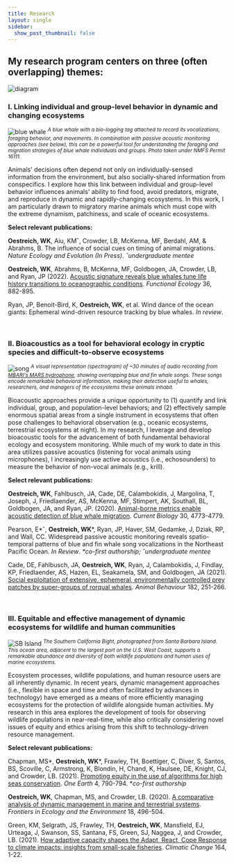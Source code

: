 ```yaml
---
title: Research
layout: single
sidebar: 
  show_post_thumbnail: false
---
```


## My research program centers on three (often overlapping) themes:

![diagram](../img/conceptual_diagram_nobg.png)

### I. Linking individual and group-level behavior in dynamic and changing ecosystems
![blue whale](../img/tag1.png)
<sup>*A blue whale with a bio-logging tag attached to record its vocalizations, foraging behavior, and movements. In combination with passive acoustic monitoring approaches (see below), this can be a powerful tool for understanding the foraging and migration strategies of blue whale individuals and groups. Photo taken under NMFS Permit 16111.*</sup>

Animals' decisions often depend not only on individually-sensed information from the environment, but also socially-shared information from conspecifics. I explore how this link between individual and group-level behavior influences animals' ability to find food, avoid predators, migrate, and reproduce in dynamic and rapidly-changing ecosystems. In this work, I am particularly drawn to migratory marine animals which must cope with the extreme dynamism, patchiness, and scale of oceanic ecosystems.  

**Select relevant publications:**

**Oestreich, WK**, Aiu, KMˆ, Crowder, LB, McKenna, MF, Berdahl, AM, & Abrahms, B. The influence of social cues on timing of animal migrations. *Nature Ecology and Evolution (In Press)*. *ˆundergraduate mentee*

**Oestreich, WK**, Abrahms, B, McKenna, MF, Goldbogen, JA, Crowder, LB, and Ryan, JP (2022). [Acoustic signature reveals blue whales tune life history transitions to oceanographic conditions](https://besjournals.onlinelibrary.wiley.com/doi/10.1111/1365-2435.14013). *Functional Ecology* 36, 882-895.

Ryan, JP, Benoit-Bird, K, **Oestreich, WK**, et al. Wind dance of the ocean giants: Ephemeral wind-driven resource tracking by blue whales. *In review*.

<br/>

### II. Bioacoustics as a tool for behavioral ecology in cryptic species and difficult-to-observe ecosystems
![song](../img/bm_bp_song.png)
<sup>*A visual representation (spectrogram) of ~30 minutes of audio recording from [MBARI's MARS hydrophone](https://www.mbari.org/soundscape-listening-room/), showing overlapping blue and fin whale songs. These songs encode remarkable behavioral information, making their detection useful to whales, researchers, and managers of the ecosystems these animals inhabit.*</sup>

Bioacoustic approaches provide a unique opportunity to (1) quantify and link individual, group, and population-level behaviors; and (2) effectively sample enormous spatial areas from a single instrument in ecosystems that often pose challenges to behavioral observation (e.g., oceanic ecosystems, terrestrial ecosystems at night). In my research, I leverage and develop bioacoustic tools for the advancement of both fundamental behavioral ecology and ecosystem monitoring. While much of my work to date in this area utilizes passive acoustics (listening for vocal animals using microphones), I increasingly use active acoustics (i.e., echosounders) to measure the behavior of non-vocal animals (e.g., krill).

**Select relevant publications:**

**Oestreich, WK**, Fahlbusch, JA, Cade, DE, Calambokidis, J, Margolina, T, Joseph, J, Friedlaender, AS, McKenna, MF, Stimpert, AK, Southall, BL, Goldbogen, JA, and Ryan, JP. (2020). [Animal-borne metrics enable acoustic detection of blue whale migration](https://www.sciencedirect.com/science/article/pii/S0960982220313312). *Current Biology* 30, 4773-4779.

Pearson, E\*ˆ, **Oestreich, WK**\*, Ryan, JP, Haver, SM, Gedamke, J, Dziak, RP, and Wall, CC. Widespread passive acoustic monitoring reveals spatio-temporal patterns of blue and fin whale song vocalizations in the Northeast Pacific Ocean. *In Review*. *\*co-first authorship; ˆundergraduate mentee*

Cade, DE, Fahlbusch, JA, **Oestreich, WK**, Ryan, J, Calambokidis, J, Findlay, KP, Friedlaender, AS, Hazen, EL, Seakamela, SM, and Goldbogen, JA (2021). [Social exploitation of extensive, ephemeral, environmentally controlled prey patches by super-groups of rorqual whales](https://www.sciencedirect.com/science/article/pii/S000334722100316X). *Animal Behaviour* 182, 251-266.

<br/>

### III. Equitable and effective management of dynamic ecosystems for wildlife and human communities
![SB Island](../img/Musky.jpg)
<sup>*The Southern California Bight, photographed from Santa Barbara Island. This ocean area, adjacent to the largest port on the U.S. West Coast, supports a remarkable abundance and diversity of both wildlife populations and human uses of marine ecosystems.*</sup>

Ecosystem processes, wildlife populations, and human resource users are all inherently dynamic. In recent years, dynamic management approaches (i.e., flexible in space and time and often facilitated by advances in technology) have emerged as a means of more efficiently managing ecosystems for the protection of wildlife alongside human activities. My research in this area explores the development of tools for observing wildlife populations in near-real-time, while also critically considering novel issues of equity and ethics arising from this shift to technology-driven resource management.

**Select relevant publications:**

Chapman, MS\*, **Oestreich, WK**\*, Frawley, TH, Boettiger, C, Diver, S, Santos, BS, Scoville, C, Armstrong, K, Blondin, H, Chand, K, Haulsee, DE, Knight, CJ, and Crowder, LB. (2021). [Promoting equity in the use of algorithms for high seas conservation](https://www.sciencedirect.com/science/article/pii/S259033222100292X). *One Earth* 4, 790-794. \**co-first authorship*

**Oestreich, WK**, Chapman, MS, and Crowder, LB. (2020). [A comparative analysis of dynamic management in marine and terrestrial systems](https://esajournals.onlinelibrary.wiley.com/doi/abs/10.1002/fee.2243). *Frontiers in Ecology and the Environment* 18, 496-504.

Green, KM, Selgrath, JS, Frawley, TH, **Oestreich, WK**, Mansfield, EJ, Urteaga, J, Swanson, SS, Santana, FS, Green, SJ, Naggea, J, and Crowder, LB. (2021). [How adaptive capacity shapes the Adapt, React, Cope Response to climate impacts: insights from small-scale fisheries](https://link.springer.com/article/10.1007/s10584-021-02965-w). *Climatic Change* 164, 1-22. 

